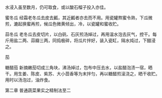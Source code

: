 水浸入虽至数月，仍可取食，或以酸石榴子投入亦佳。

蜜冬瓜  经霜老冬瓜去皮去瓤，其近瓤者亦去而不用。用瓷罐熬蜜令熟，下瓜微煎，漉起换蜜再煎，候瓜色微黄倾出，冷，以瓷罐和蜜收贮。

蒜冬瓜  老冬瓜去皮切片，以白矾、石灰煎汤焯过，再用温水泡去灰气，控干。每斤用盐二两、蒜瓣三两，同捣极碎，将瓜片拌好，装入瓷缸，隔水炖过，下醋浸之。

茄

糖醋茄  新摘嫩茄切成三角块，沸汤焯过，包布中压去水，以盐醋泡渍一宿，晒干。用生姜、陈皮、紫苏、大小茴香等为末拌匀，再以糖醋煎滚浇之，晒干收贮。用时以汤泡过，油炸食。

第二章 普通蔬菜果实之精制法至二